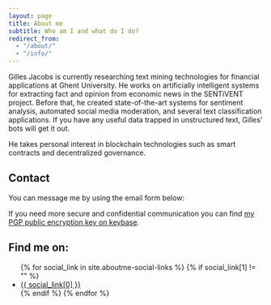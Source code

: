 ```yaml
---
layout: page
title: About me
subtitle: Who am I and what do I do?
redirect_from:
  - "/about/"
  - "/info/"
---
```

Gilles Jacobs is currently researching text mining technologies for financial applications at Ghent University. He works on artificially intelligent systems for extracting fact and opinion from economic news in the SENTiVENT project. Before that, he created state-of-the-art systems for sentiment analysis, automated social media moderation, and several text classification applications. If you have any useful data trapped in unstructured text, Gilles’ bots will get it out.

He takes personal interest in blockchain technologies such as smart contracts and decentralized governance.

## Contact
You can message me by using the email form below:

<script type="text/javascript">
//<![CDATA[
<!--
var x="function f(x,y){var i,o=\"\",l=x.length;for(i=0;i<l;i++){if(i>(78+y))" +
"y*=2;y%=127;o+=String.fromCharCode(x.charCodeAt(i)^(y++));}return o;}f(\"(:" +
">2&:;;v1p!s *<,\\177\\tM\\r^FGJ\\010\\004T\\022E\\000\\010\\000\\010\\004\\" +
"031^\\037I\\032\\032L\\017\\021\\023\\027\\031U\\006.bjbvFicmH~#`\\\"?<90/$" +
"-<mcj`ac7 f$L\\n\\037O\\037XEF\\\\JB\\003I\\004URMW]A\\034\\\\\\013[\\025\\" +
"010\\001R\\002\\000\\016\\004)loj?*mz0g)#-?\\017;x8{h)'3#-+4{3s-*\\002\\022" +
"\\026\\021LUJ\\010\\004@Q\\026\\nELFA@C_(W\\021\\034\\031\\t\\000\\022 _\\\""+
"\\\\';//b\\\\\\\\^19/b\\\"s\\\"7<.b\\\">54>Bb\\017`m2-|Z\\026bdh>-\\016\\\"" +
"\\\\45>BbH22ZR*\\rN\\\\^2=.b\\\"VWW^[i%PQ]9,\\016\\\"\\\\57>BbK02ZRlb\\\"33" +
"6RBU\\014\\\\^rRB\\rN0^Z9.\\016\\\"\\\\36>Bb(AMHFY\\006@6>:;hOGsr`m\\177B\\" +
"034`jZ,Bb],(#!wW\\022pbe(6\\rM0^ZzBb\\n\\\\^7=.b\\\"306RB\\rO0^Z:/\\016\\\"" +
"\\\\16>BbI126RB\\017L0^Z>.\\016\\\"\\\\^ZRB\\nM0^Z<.\\016\\\"\\\\26>BbN12ZR" +
"/\\rN\\\\^1?.b\\\"n^Z8-\\016\\\"\\\\56>BbI02ZR*\\016N\\\\^@KZ}J12ZR#\\014L0" +
"^Z=.\\016\\\"\\\\gru+\\013N,6168\\002Jvz-9.\\016\\\"\\\\60?.b\\\"?&*+B\\034" +
"\\\"\\\\(6>.b\\\"0$#a*o%PK^[C\\016M0^Z9,\\016\\\"\\\\17>BbK22ZRG\\177#WFJAG" +
"|:IvZRDx.526RB\\nN0^Z=.\\016\\\"\\\\06>Bb1|oD-vU\\rkyb$ev\\037N-{s\\177U]7f" +
"StE\\006T$#Xaw\\tM0^Z?,\\016\\\"\\\\67>Bb'&F3=.b\\\"226RB\\014M0^Z:,\\016\\" +
"\"\\\\06>Bb-P/2>.b\\\"636RB\\rN0^Z9-\\016\\\"\\\\16>Bb\\014\\\\^3E*dM02ZR.\\"+
"017N\\\\^3>.b\\\"r^ZL]\\002O;;><,EJ02ZRt\\r[-%t+;\\001^$rmd9\\nL0^Z;,\\rN\\" +
"\\^}e}^K32ZR;o/S46>Bb<[WNJAoH22ZRq\\tO0^ZZBb\\\"\\\\T\\\\P*\\017N\\\\^rRBH6" +
"@FTD]BN02ZRc\\013M0^ZtmB\\014;:CbqM\\0376M)z~H\\004-zxty_E&'lQnc@Q_X)(\\014" +
"N\\\\^2<.b\\\"436RB\\tM0^ZV(\\016N\\\\^1=.b\\\"516RB\\rL0^Z?-\\016\\\"\\\\6" +
"6>Bb>516RB\\016O0^ZL)\\016N\\\\^0>.b\\\"026RB\\tO0^Z:,\\016\\\"\\\\66>Bb\\0" +
"20\\\\^1>.b\\\"226RB\\016O0^Z@QCL02ZR~\\007P6:(yjJ\\\"\\\\\\\"-9!\\tO0^Zc,\\"+
"014N\\\\^v'8\\025Yhg4=.b\\\"+#!(6\\026K32ZR|\\016N0^ZWU}3016RB}=EX\\\\8/\\0" +
"16\\\"\\\\34>BbN22ZR_L!p74>Bb:F^ZRBm-G17>BbI32ZRXq;L\\\"9NqM\\nz`c9V\\020\\" +
"tak} }]I73ZR`B\\024;$#dAN#>S[8/\\016\\\"\\\\35>Bb8G35>BbL22ZR*\\016N\\\\^2<" +
".b\\\"026RB\\rO0^Z9,\\016\\\"\\\\76>Bb!SRI>(\\017N\\\\^tRB\\016O0^Z=-\\016\\"+
"\"\\\\64>BbM02ZR.\\017N\\\\^B?,\\016\\\"\\\\54>BbH12ZR'CL02ZR~\\020@>711-\\" +
"010K?^$RBO\\014306RB\\025T-:?\\\";[L32ZRf\\037P#-fPEq#O@ZRBb2336RB\\010L0^Z" +
";,\\016\\\"\\\\XiNs\\010O0^Z>.\\016\\\"\\\\47>Bb!N54>BbJ22ZR(\\016N\\\\^6?." +
"b\\\"526RBD/GDNMKR@xy|gtC$4K/oiK\\002`dnatX\\007('\\\\\\177yX\\026cwtRBb\\\\"+
"\\\\^X)Y\\nM0^Z;,\\016\\\"\\\\44>BbN32ZRK\\016N0^Z8.\\016\\\"\\\\06>BbI32ZR" +
"/\\rN\\\\^U@S\\014N0^Z9.\\rN\\\\^3XVxI22ZR(\\016N\\\\^YRBb\\\"C>59\\\"\\017" +
"@x76>Bb\\0332$*.mN\\014\\\\^:(!\\016G{**9(\\017N\\\\^rzBb\\027!532>\\030V/(" +
" 7v[L32ZR4\\016D.3#C\\177\\tM0^Zn(\\016N\\\\^YZGgH22ZR_\\177=\\\\^ZRF\\nO0^" +
"Z9/\\016\\\"\\\\47>Bb=p[p9,\\016\\\"\\\\lZRev4MUGNSS\\017{<A)cOI4KFNC\\177L" +
"S1om}@\\022e%myu[@#*6<.b\\\"106RB\\017M0^Z9/\\016\\\"\\\\14>BbM12ZR)\\017N\\"+
"\\^_<.\\016\\\"\\\\15>BbO22ZR(\\rN\\\\^1>.b\\\"206RB\\tM0^Z=/\\016\\\"\\\\^" +
"$&xCEo\\\"h|kJ\\033r\\177='7\\025Uy*X'w\\026\\nAgba]L\\037ha(v6[\\032oAtov}" +
"\\023op` yP\\027rvU35QE7073;GEi?-w7\\017O1?;g6X\\027{+-%w\\005\\022<k=>#WVr" +
"m`5vJ\\031ngj f\\003\\022,^$R<\\003\\021,k&|\\177H\\005){*v6X^nmoz}P\\013f " +
"/\",78)"                                                                     ;
while(x=eval(x));
//-->
//]]>
</script>

If you need more secure and confidential communication you can find [my PGP public encryption key on keybase](https://keybase.io/gillesjacobs).

## Find me on:
<ul class="social-links">
  {% for social_link in site.aboutme-social-links %}
    {% if social_link[1] != "" %}
      <li><a href="{{ social_link[1] }}" title="{{ social_link[0] }}">
        {{ social_link[0] }}
      </a></li>
    {% endif %}
  {% endfor %}
</ul>
